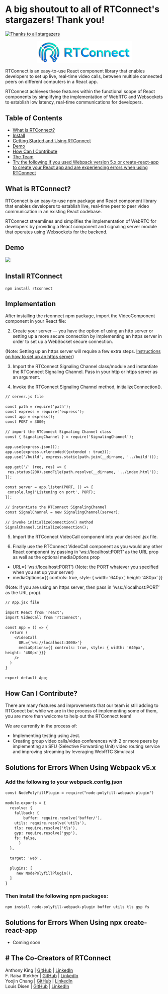 # A big shoutout to all of RTConnect's stargazers! Thank you! 

[![Thanks to all stargazers](https://git-lister.onrender.com/api/stars/oslabs-beta/RTConnect)](https://github.com/oslabs-beta/RTConnect/stargazers)

<p align="center">
	<img src='https://github.com/oslabs-beta/RTConnect/blob/main/assets/RTConnect-logo-transparent.png' alt="logo" width="300">
	<br>
</p>

RTConnect is an easy-to-use React component library that enables developers to set up live, real-time video calls, between multiple connected peers on different computers in a React app. 

RTConnect achieves these features within the functional scope of React components by simplifying the implementation of WebRTC and Websockets to establish low latency, real-time communications for developers.


## Table of Contents
- [What is RTConnect?](#what)
- [Install](#install)
- [Getting Started and Using RTConnect](#implementation)
- [Demo](#demo)
- [How Can I Contribute](#contribution)
- [The Team](#team)
- [Try the following if you used Webpack version 5.x or create-react-app to create your React app and are experiencing errors when using RTConnect](#errors)


## <a name="what"/> What is RTConnect?

RTConnect is an easy-to-use npm package and React component library that enables developers to establish live, real-time peer to peer video communication in an existing React codebase. 

RTConnect streamlines and simplifies the implementation of WebRTC for developers by providing a React component and signaling server module that operates using Websockets for the backend. 

## <a name="demo"/> Demo
<img src='https://github.com/oslabs-beta/RTConnect/blob/main/assets/RTConnect-demo.gif'>


## <a name="install"/> Install RTConnect
```
npm install rtconnect
```

 ## <a name="implementation"/> Implementation
 After installing the rtconnect npm package, import the VideoComponent component in your React file:
 
 2. Create your server — you have the option of using an http server or setting up a more secure connection by implementing an https server in order to set up a WebSocket secure connection.

(Note: Setting up an https server will require a few extra steps. <a href="https://adamtheautomator.com/https-nodejs/">Instructions on how to set up an https server</a>)

3. Import the RTConnect Signaling Channel class/module and instantiate the RTConnect Signaling Channel. Pass in your http or https server as an argument.

4. Invoke the RTConnect Signaling Channel method, initializeConnection().

```
// server.js file

const path = require('path');
const express = require('express');
const app = express();
const PORT = 3000;

// import the RTConnect Signaling Channel class
const { SignalingChannel } = require('SignalingChannel');

app.use(express.json());
app.use(express.urlencoded({extended : true}));
app.use('/build', express.static(path.join(__dirname, '../build')));

app.get('/' (req, res) => {
 res.status(200).sendFile(path.resolve(__dirname, '../index.html'));
});

const server = app.listen(PORT, () => {
 console.log('Listening on port', PORT);
});

// instantiate the RTConnect SignalingChannel
const SignalChannel = new SignalingChannel(server);

// invoke initializeConnection() method
SignalChannel.initializeConnection();

```

5. Import the RTConnect VideoCall component into your desired .jsx file.

6. Finally use the RTConnect VideoCall component as you would any other React component by passing in ‘ws://localhost:PORT’ as the URL prop as well as the optional mediaOptions prop

- URL={ ‘ws://localhost:PORT’} (Note: the PORT whatever you specified when you set up your server)
- mediaOptions={{ controls: true, style: { width: ‘640px’, height: ‘480px’ }}

(Note: If you are using an https server, then pass in ‘wss://localhost:PORT’ as the URL prop).

```
// App.jsx file

import React from 'react';
import VideoCall from 'rtconnect';

const App = () => {
  return (
    <VideoCall 
      URL={'ws://localhost:3000>'}
      mediaOptions={{ controls: true, style: { width: '640px',    height: '480px'}}}
    />
  )
}

export default App;
```
## <a name="contribution" /> How Can I Contribute? 
There are many features and improvements that our team is still adding to RTConect but while we are in the process of implementing some of them, you are more than welcome to help out the RTConnect team!

We are currently in the process of: 
- Implementing testing using Jest.
- Creating group video calls/video conferences with 2 or more peers by implementing an SFU (Selective Forwarding Unit) video routing service and improving streaming by leveraging WebRTC Simulcast

## <a name="errors" /> Solutions for Errors When Using Webpack v5.x 
### Add the following to your webpack.config.json 

```
const NodePolyfillPlugin = require("node-polyfill-webpack-plugin")

module.exports = {
  resolve: {
    fallback: {
    	buffer: require.resolve('buffer/'),
	utils: require.resolve('utils'),
	tls: require.resolve('tls'),
	gyp: require.resolve('gyp'),
	fs: false,
      }
  },
  
  target: 'web',
  
  plugins: [
     new NodePolyfillPlugin(),
  ]
}
```

### Then install the following npm packages:

```
npm install node-polyfill-webpack-plugin buffer utils tls gyp fs
```

## Solutions for Errors When Using npx create-react-app 
* Coming soon

## <a name="team "/> # The Co-Creators of RTConnect
Anthony King  | [GitHub](https://github.com/thecapedcrusader) | [LinkedIn](https://www.linkedin.com/in/aking97)
<br>
F. Raisa Iftekher    | [GitHub](https://github.com/fraisai) | [LinkedIn](https://www.linkedin.com/in/fraisa/)
<br>
Yoojin Chang   | [GitHub](https://github.com/ychang49265) | [LinkedIn](https://www.linkedin.com/in/yoojin-chang-32a75892/)
<br>
Louis Disen    | [GitHub](https://github.com/LouisDisen) | [LinkedIn](https://www.linkedin.com/in/louis-disen/)
<br>
